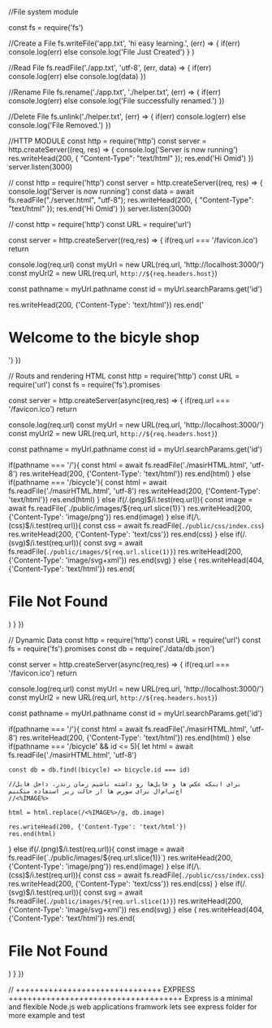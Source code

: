 //File system module

const fs = require('fs')

//Create a File
fs.writeFile('app.txt', 'hi easy learning.', (err) => {
  if(err) console.log(err)
  else console.log('File Just Created')
} )

//Read File
fs.readFile('./app.txt', 'utf-8', (err, data) => {
  if(err) console.log(err)
  else console.log(data)
})

//Rename File
fs.rename('./app.txt', './helper.txt', (err) => {
  if(err) console.log(err)
  else console.log('File successfully renamed.')
})

//Delete File
fs.unlink('./helper.txt', (err) => {
  if(err) console.log(err)
  else console.log('File Removed.')
})


//HTTP MODULE
const http = require('http')
const server = http.createServer((req, res) => {
  console.log('Server is now running')
  res.writeHead(200, { "Content-Type": "text/html" });
  res.end('Hi Omid')
})
server.listen(3000)

//
const http = require('http')
const server = http.createServer((req, res) => {
  console.log('Server is now running')
  const data = await fs.readFile("./server.html", "utf-8");
  res.writeHead(200, { "Content-Type": "text/html" });
  res.end('Hi Omid')
})
server.listen(3000)

//
const http = require('http')
const URL = require('url')

const server = http.createServer((req,res) => {
  if(req.url === '/favicon.ico') return

  console.log(req.url)
  const myUrl = new URL(req.url, 'http://localhost:3000/')
  const myUrl2 = new URL(req.url, `http://${req.headers.host}`)

  const pathname = myUrl.pathname
  const id = myUrl.searchParams.get('id')

  res.writeHead(200, {'Content-Type': 'text/html'})
  res.end('<h1>Welcome to the bicyle shop </h1>')
})

// Routs and rendering HTML
const http = require('http')
const URL = require('url')
const fs = require('fs').promises

const server = http.createServer(async(req,res) => {
  if(req.url === '/favicon.ico') return

  console.log(req.url)
  const myUrl = new URL(req.url, 'http://localhost:3000/')
  const myUrl2 = new URL(req.url, `http://${req.headers.host}`)

  const pathname = myUrl.pathname
  const id = myUrl.searchParams.get('id')

  if(pathname === '/'){
    const html = await fs.readFile('./masirHTML.html', 'utf-8')
    res.writeHead(200, {'Content-Type': 'text/html'})
    res.end(html)
  } else if(pathname === '/bicycle'){
    const html = await fs.readFile('./masirHTML.html', 'utf-8')
    res.writeHead(200, {'Content-Type': 'text/html'})
    res.end(html)
  } else if(/\.(png)$/i.test(req.url)){
    const image = await fs.readFile(`./public/images/${req.url.slice(1)}`)
    res.writeHead(200, {'Content-Type': 'image/png'})
    res.end(image)
  } else if(/\.(css)$/i.test(req.url)){
    const css = await fs.readFile(`./public/css/index.css`)
    res.writeHead(200, {'Content-Type': 'text/css'})
    res.end(css)
  } else if(/\.(svg)$/i.test(req.url)){
    const svg = await fs.readFile(`./public/images/${req.url.slice(1)}`)
    res.writeHead(200, {'Content-Type': 'image/svg+xml'})
    res.end(svg)
  }
  else {
    res.writeHead(404, {'Content-Type': 'text/html'})
    res.end(<h1>File Not Found</h1>)
  }
})

// Dynamic Data
const http = require('http')
const URL = require('url')
const fs = require('fs').promises
const db = require('./data/db.json')

const server = http.createServer(async(req,res) => {
  if(req.url === '/favicon.ico') return

  console.log(req.url)
  const myUrl = new URL(req.url, 'http://localhost:3000/')
  const myUrl2 = new URL(req.url, `http://${req.headers.host}`)

  const pathname = myUrl.pathname
  const id = myUrl.searchParams.get('id')

  if(pathname === '/'){
    const html = await fs.readFile('./masirHTML.html', 'utf-8')
    res.writeHead(200, {'Content-Type': 'text/html'})
    res.end(html)
  } else if(pathname === '/bicycle' && id <= 5){
    let html = await fs.readFile('./masirHTML.html', 'utf-8')

    const db = db.find((bicycle) => bicycle.id === id)

    //برای اینکه عکس ها و فایل‌ها رو داشته باشیم زمان رندر، داخل فایل اچ‌تی‌ام‌ال برای سورس ها از حالت زیر استفاده میکنیم
    //<%IMAGE%>

    html = html.replace(/<%IMAGE%>/g, db.image)

    res.writeHead(200, {'Content-Type': 'text/html'})
    res.end(html)
  } else if(/\.(png)$/i.test(req.url)){
    const image = await fs.readFile(`./public/images/${req.url.slice(1)}`)
    res.writeHead(200, {'Content-Type': 'image/png'})
    res.end(image)
  } else if(/\.(css)$/i.test(req.url)){
    const css = await fs.readFile(`./public/css/index.css`)
    res.writeHead(200, {'Content-Type': 'text/css'})
    res.end(css)
  } else if(/\.(svg)$/i.test(req.url)){
    const svg = await fs.readFile(`./public/images/${req.url.slice(1)}`)
    res.writeHead(200, {'Content-Type': 'image/svg+xml'})
    res.end(svg)
  }
  else {
    res.writeHead(404, {'Content-Type': 'text/html'})
    res.end(<h1>File Not Found</h1>)
  }
})

// +++++++++++++++++++++++++++++++ EXPRESS +++++++++++++++++++++++++++++++++++++
Express is a minimal and flexible Node.js web applications framwork
lets see express folder for more example and test